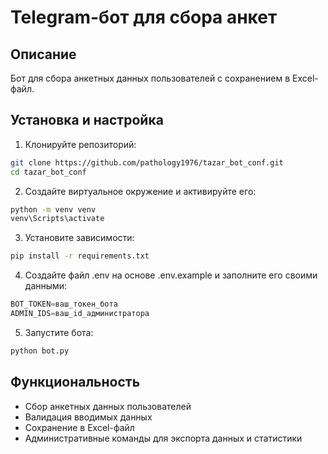 # Telegram-бот для сбора анкет

## Описание
Бот для сбора анкетных данных пользователей с сохранением в Excel-файл.

## Установка и настройка
1. Клонируйте репозиторий:
```bash
git clone https://github.com/pathology1976/tazar_bot_conf.git
cd tazar_bot_conf
```

2. Создайте виртуальное окружение и активируйте его:
```bash
python -m venv venv
venv\Scripts\activate
```
3. Установите зависимости:
```bash
pip install -r requirements.txt
```

4. Создайте файл .env на основе .env.example и заполните его своими данными:
```python
BOT_TOKEN=ваш_токен_бота
ADMIN_IDS=ваш_id_администратора
```

5. Запустите бота:
```bash
python bot.py
```

## Функциональность
- Сбор анкетных данных пользователей
- Валидация вводимых данных
- Сохранение в Excel-файл
- Административные команды для экспорта данных и статистики
